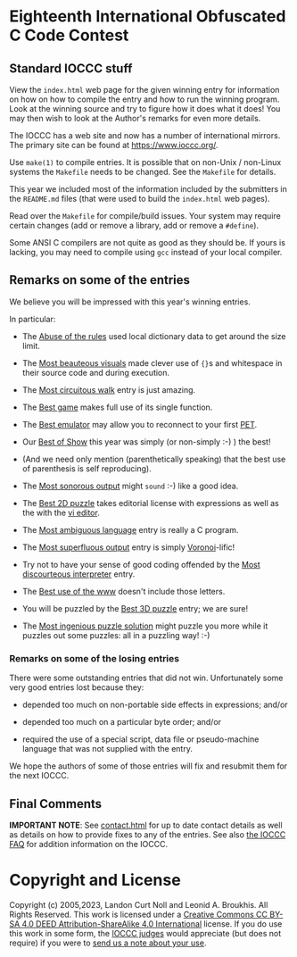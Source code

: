 # Eighteenth International Obfuscated C Code Contest


## Standard IOCCC stuff

View the `index.html` web page for the given winning entry for information on how
on how to compile the entry and how to run the winning program.
Look at the winning source and try to figure how it does what it does!
You may then wish to look at the Author's remarks for even more details.

The IOCCC has a web site and now has a number of international mirrors.
The primary site can be found at <https://www.ioccc.org/>.

Use `make(1)` to compile entries.  It is possible that on non-Unix / non-Linux
systems the `Makefile` needs to be changed.  See the `Makefile` for details.

This year we included most of the information included by the submitters
in the `README.md` files (that were used to build the `index.html` web pages).

Read over the `Makefile` for compile/build issues.  Your system may require
certain changes (add or remove a library, add or remove a `#define`).

Some ANSI C compilers are not quite as good as they should be.  If
yours is lacking, you may need to compile using `gcc` instead of your
local compiler.


## Remarks on some of the entries

We believe you will be impressed with this year's winning entries.

In particular:

+ The [Abuse of the rules](klausler/klausler.c) used local dictionary data to
get around the size limit.

+ The [Most beauteous visuals](vince/vince.c) made clever use of `{}`s and
whitespace in their source code and during execution.

+ The [Most circuitous walk](vik/vik.c) entry is just amazing.

+ The [Best game](toledo/toledo.c) makes full use of its single function.

+ The [Best emulator](sykes) may allow you to reconnect to your first
[PET](https://en.wikipedia.org/wiki/Commodore_PET).

+ Our [Best of Show](persano/persano.c) this year was simply (or non-simply :-) ) the best!

+ (And we need only mention (parenthetically speaking) that the best use of parenthesis is self reproducing).

+ The [Most sonorous output](jetro/jetro.c) might `sound` :-) like a good idea.

+ The [Best 2D puzzle](giljade/giljade.c) takes editorial license with expressions as well as the
with the [vi editor](https://en.wikipedia.org/wiki/Vi).

+ The [Most ambiguous language](chia/chia.c) entry is really a C program.

+ The [Most superfluous output](boutines/boutines.c) entry is simply
[Voronoi](Voronoi)-lific!

+ Try not to have your sense of good coding offended by the [Most
discourteous interpreter](timwi/timwi.c) entry.

+ The [Best use of the www](mynx/mynx.c) doesn't include those letters.

+ You will be puzzled by the [Best 3D puzzle](anon/anon.c) entry; we are sure!

+ The [Most ingenious puzzle solution](aidan/aidan.c) might puzzle you more while it
puzzles out some puzzles: all in a puzzling way!  :-)

### Remarks on some of the losing entries

There were some outstanding entries that did not win.  Unfortunately
some very good entries lost because they:

+ depended too much on non-portable side effects in expressions; and/or

+ depended too much on a particular byte order; and/or

+ required the use of a special script, data file or pseudo-machine
  language that was not supplied with the entry.

We hope the authors of some of those entries will fix and resubmit
them for the next IOCCC.


## Final Comments

**IMPORTANT NOTE**: See [contact.html](../contact.html) for up to date contact details
as well as details on how to provide fixes to any of the entries.
See also [the IOCCC FAQ](../faq.html) for addition information on the IOCCC.


# Copyright and License

Copyright (c) 2005,2023, Landon Curt Noll and Leonid A. Broukhis. All Rights Reserved.
This work is licensed under a [Creative Commons CC BY-SA 4.0 DEED Attribution-ShareAlike
4.0 International](https://creativecommons.org/licenses/by-sa/4.0/) license.
If you do use this work in some form, the [IOCCC judges](../judges.html) would appreciate
(but does not require) if you were to [send us a note about your use](../contact.html).
